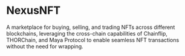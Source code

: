 # NexusNFT
A marketplace for buying, selling, and trading NFTs across different blockchains, leveraging the cross-chain capabilities of Chainflip, THORChain, and Maya Protocol to enable seamless NFT transactions without the need for wrapping.
